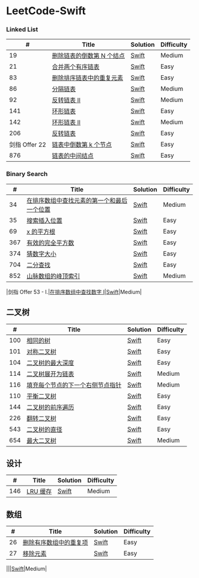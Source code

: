 
LeetCode-Swift
========


### Linked List
| # | Title | Solution | Difficulty |
|---| ----- | -------- | ---------- |
|19|[删除链表的倒数第 N 个结点](https://leetcode.cn/problems/remove-nth-node-from-end-of-list/description/)|[Swift](./Sources/leetcode-swift/linked-list/removeNthFromEnd.swift)|Medium|
|21|[合并两个有序链表](https://leetcode.cn/problems/merge-two-sorted-lists/description/)|[Swift](./Sources/leetcode-swift/linked-list/merge-two-sorted-lists.swift)|Easy|
|83|[删除排序链表中的重复元素](https://leetcode.cn/problems/remove-duplicates-from-sorted-list/description/)|[Swift](./Sources/leetcode-swift/linked-list/deleteDuplicates.swift)|Easy|
|86|[分隔链表](https://leetcode.cn/problems/partition-list/description/)|[Swift](./Sources/leetcode-swift/linked-list/partition-list.swift)|Medium|
|92|[反转链表 II](https://leetcode.cn/problems/reverse-linked-list-ii/)|[Swift](./Sources/leetcode-swift/linked-list/reverseBetween.swift)|Medium|
|141|[环形链表](https://leetcode.cn/problems/linked-list-cycle/description/?languageTags=swift)|[Swift](./Sources/leetcode-swift/linked-list/hasCycle.swift)|Easy|
|142|[环形链表 II](https://leetcode.cn/problems/linked-list-cycle-ii/description/)|[Swift](./Sources/leetcode-swift/linked-list/detectCycle.swift)|Medium|
|206|[反转链表](https://leetcode.cn/problems/reverse-linked-list/description/)|[Swift](./Sources/leetcode-swift/linked-list/reverseList.swift)|Easy|
|剑指 Offer 22|[链表中倒数第 k 个节点](https://leetcode.cn/problems/lian-biao-zhong-dao-shu-di-kge-jie-dian-lcof/description/)|[Swift](./Sources/leetcode-swift/linked-list/KthFromEnd.swift)|Easy|
|876|[链表的中间结点](https://leetcode.cn/problems/middle-of-the-linked-list/description/)|[Swift](./Sources/leetcode-swift/linked-list/middleNode.swift)|Easy|

### Binary Search
| # | Title | Solution | Difficulty |
|---| ----- | -------- | ---------- |
|34|[在排序数组中查找元素的第一个和最后一个位置](https://leetcode.cn/problems/find-first-and-last-position-of-element-in-sorted-array/)|[Swift](./Sources/leetcode-swift/binary-search/searchRange.swift)|Medium|
|35|[搜索插入位置](https://leetcode.cn/problems/search-insert-position/?envType=study-plan&id=binary-search-beginner&plan=binary-search&plan_progress=45veja7) | [Swift](./Sources/leetcode-swift/binary-search/search-insert-position.swift)| Easy|
|69|[x 的平方根](https://leetcode.cn/problems/sqrtx/) | [Swift](./Sources/leetcode-swift/binary-search/sqrtx.swift)|Easy|
|367|[有效的完全平方数](https://leetcode.cn/problems/valid-perfect-square/) | [Swift](./Sources/leetcode-swift/binary-search/valid-perfect-square.swift)|Easy|
|374|[猜数字大小](https://leetcode.cn/problems/guess-number-higher-or-lower/?envType=study-plan&id=binary-search-beginner&plan=binary-search&plan_progress=45veja7)|[Swift](./Sources/leetcode-swift/binary-search/guess-number-higher-or-lower.swift)|Easy|
|704|[二分查找](https://leetcode.cn/problems/binary-search/?envType=study-plan&id=binary-search-beginner&plan=binary-search&plan_progress=45veja7)|[Swift](./Sources/leetcode-swift/binary-search/binary-search.swift)|Easy|
|852|[山脉数组的峰顶索引](https://leetcode.cn/problems/peak-index-in-a-mountain-array/?envType=study-plan&id=binary-search-beginner&plan=binary-search&plan_progress=45veja7)|[Swift](./Sources/leetcode-swift/binary-search/peak-index-in-a-mountain-array.swift)|Medium|

|剑指 Offer 53 - I.|[在排序数组中查找数字 I](https://leetcode.cn/problems/zai-pai-xu-shu-zu-zhong-cha-zhao-shu-zi-lcof/description/)|[Swift](./Sources/leetcode-swift/binary-search/search_num_count.swift)|Medium|
## 二叉树
| # | Title | Solution | Difficulty |
|---| ----- | -------- | ---------- |
|100|[相同的树](https://leetcode.cn/problems/same-tree/description/)|[Swift](./Sources/leetcode-swift/binary-tree/same-tree.swift)|Easy|
|101|[对称二叉树](https://leetcode.cn/problems/symmetric-tree/description/)|[Swift](./Sources/leetcode-swift/binary-tree/symmetric-tree.swift)|Easy|
|104|[二叉树的最大深度](https://leetcode.cn/problems/maximum-depth-of-binary-tree/)|[Swift](./Sources/leetcode-swift/binary-tree/maximum-depth-of-binary-tree.swift)|Easy|
|114|[二叉树展开为链表](https://leetcode.cn/problems/flatten-binary-tree-to-linked-list/)|[Swift](./Sources/leetcode-swift/binary-tree/flatten-binary-tree-to-linked-list.swift)|Medium|
|116|[填充每个节点的下一个右侧节点指针](https://leetcode.cn/problems/populating-next-right-pointers-in-each-node/description/)|[Swift](./Sources/leetcode-swift/binary-tree/populating-next-right-pointers-in-each-node.swift)|Medium|
|110|[平衡二叉树](https://leetcode.cn/problems/balanced-binary-tree/?show=1)|[Swift](./Sources/leetcode-swift/binary-tree/balanced-binary-tree.swift)|Easy|
|144|[二叉树的前序遍历](https://leetcode.cn/problems/binary-tree-preorder-traversal/)|[Swift](./Sources/leetcode-swift/binary-tree/binary-tree-preorder-traversal.swift)|Easy|
|226|[翻转二叉树](https://leetcode.cn/problems/invert-binary-tree/submissions/376325480/)|[Swift](./Sources/leetcode-swift/binary-tree/invert-binary-tree.swift)|Easy|
|543|[二叉树的直径](https://leetcode.cn/problems/diameter-of-binary-tree/description/)|[Swift](./Sources/leetcode-swift/binary-tree/diameter-of-binary-tree.swift)|Easy|
|654|[最大二叉树](https://leetcode.cn/problems/maximum-binary-tree/)|[Swift](./Sources/leetcode-swift/binary-tree/maximum-binary-tree.swift)|Medium|

## 设计
| # | Title | Solution | Difficulty |
|---| ----- | -------- | ---------- |
|146|[LRU 缓存](https://leetcode.cn/problems/lru-cache/)|[Swift](./Sources/leetcode-swift/design/LRUCache.swift)|Medium|

## 数组
| # | Title | Solution | Difficulty |
|---| ----- | -------- | ---------- |
| 26|[删除有序数组中的重复项](https://leetcode.cn/problems/remove-duplicates-from-sorted-array/)|[Swift](./Sources/leetcode-swift/array/removeDuplicates.swift)|Easy|
|27|[移除元素](https://leetcode.cn/problems/remove-element/description/)|[Swift](./Sources/leetcode-swift/array/removeElement.swift)|Easy|

||[]()|[Swift]()|Medium|
